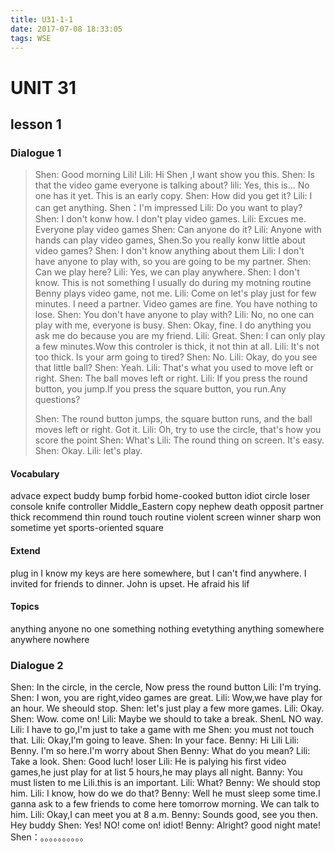 ```yaml
---
title: U31-1-1
date: 2017-07-08 18:33:05
tags: WSE
---
```

# UNIT 31 
## lesson 1
### Dialogue 1
>Shen: Good morning Lili!
>Lili: Hi Shen ,I want show you this.
>Shen: Is that the video game everyone is talking about?
>lili: Yes, this is... No one has it yet. This is an early copy.
>Shen: How did you get it?
>Lili: I can get anything.
>Shen：I'm impressed
>Lili: Do you want to play?
>Shen: I don't konw how. I don't play video games.
>Lili: Excues me. Everyone play video games
>Shen: Can anyone do it?
>Lili: Anyone with hands can play video games, Shen.So you really konw little about video games?
>Shen: I don't know anything about them
>Lili: I don't have anyone to play with, so you are going to be my partner.
>Shen: Can we play here?
>Lili: Yes, we can play anywhere.
>Shen: I don't know. This is not something I usually do during my motning routine Benny plays video game, not me.
>Lili: Come on let's play just for few minutes. I need a partner. Video games are fine. You have nothing to lose.
>Shen: You don't have anyone to play with?
>Lili: No, no one can play with me, everyone is busy.
>Shen: Okay, fine. I do anything you ask me do because you are my friend.
>Lili: Great.
>Shen: I can only play a few minutes.Wow this controler is thick, it not thin at all.
>Lili: It's not too thick. Is your arm going to tired?
>Shen: No.
>Lili: Okay, do you see that little ball?
>Shen: Yeah.
>Lili: That's what you used to move left or right.
>Shen: The ball moves left or right.
>Lili: If you press the round button, you jump.If you press the square button, you run.Any questions?
>
>Shen: The round button jumps, the square button runs, and the ball moves left or right. Got it.
>Lili: Oh, try to use the circle, that's how you score the point
>Shen: What's 
>Lili: The round thing on screen. It's easy.
>Shen: Okay.
>Lili: let's play.

#### Vocabulary
advace
expect
buddy
bump
forbid
home-cooked
button
idiot
circle
loser
console
knife
controller
Middle_Eastern
copy
nephew
death
opposit
partner
thick
recommend
thin
round
touch
routine
violent
screen 
winner
sharp
won
sometime
yet
sports-oriented
square

#### Extend
plug in
I know my keys are here somewhere, but I can't find anywhere. 
I invited for friends to dinner.
John is upset. He afraid his lif
#### Topics
anything
anyone 
no one
something
nothing
evetything
anything
somewhere
anywhere
nowhere

### Dialogue 2
Shen: In the circle, in the cercle, Now press the round button 
Lili: I'm trying.
Shen: I won, you are right,video games are great.
Lili: Wow,we have play for an hour. We sheould stop.
Shen: let's just play a few more games.
Lili: Okay.
Shen: Wow. come on!
Lili: Maybe we should to take a break.
ShenL NO way.
Lili: I have to go,I'm just to take a game with me 
Shen: you must not touch that.
Lili: Okay,I'm going to leave.
Shen: In your face.
Benny: Hi Lili
Lili: Benny. I'm so     here.I'm worry about Shen
Benny: What do you mean?
Lili: Take a look.
Shen: Good luch! loser
Lili: He is palying his first video games,he just play for at list 5 hours,he may plays all night.
Banny: You must listen to me Lili.this is an important. 
Lili: What?
Benny: We should stop him.
Lili: I know, how do we do that?
Benny: Well he must sleep some time.I ganna ask to a few friends to come here tomorrow morning. We can talk to him.
Lili: Okay,I can meet you at 8 a.m.
Benny: Sounds good, see you then. Hey buddy
Shen: Yes! NO! come on! idiot!
Benny: Alright? good night mate!
Shen：。。。。。。。。。。









